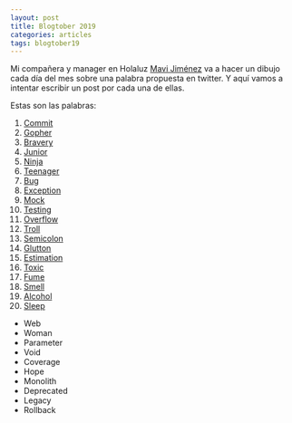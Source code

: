 ```yaml
---
layout: post
title: Blogtober 2019
categories: articles
tags: blogtober19
---
```


Mi compañera y manager en Holaluz [Mavi Jiménez](https://twitter.com/Linkita) va a hacer un dibujo cada día del mes sobre una palabra propuesta en twitter. Y aquí vamos a intentar escribir un post por cada una de ellas.

Estas son las palabras:

1. [Commit](https://franiglesias.github.io/blogtober19-commit/)
2. [Gopher](/blogtober19-gopher)
3. [Bravery](/blogtober19-bravery)
4. [Junior](/blogtober19-junior)
5. [Ninja](/blogtober19-ninja)
6. [Teenager](/blogtober19-teenager)
7. [Bug](/blogtober19-bug)
8. [Exception](/blogtober19-exception)
9. [Mock](/blogtober19-mock)
10. [Testing](/blogtober19-testing)
11. [Overflow](/blogtober19-overflow)
12. [Troll](/blogtober19-troll)
13. [Semicolon](/blogtober-19-semicolon)
14. [Glutton](/blogtober-19-glutton)
15. [Estimation](/blogtober19-estimate)
16. [Toxic](/blogtober-19-toxic)
17. [Fume](/blogtober-19-fume)
18. [Smell](/blogtober-19-smell)
19. [Alcohol](/blogtober-19-alcohol)
20. [Sleep](/blogtober-20-sleep)

* Web
* Woman
* Parameter
* Void
* Coverage
* Hope
* Monolith
* Deprecated
* Legacy
* Rollback


